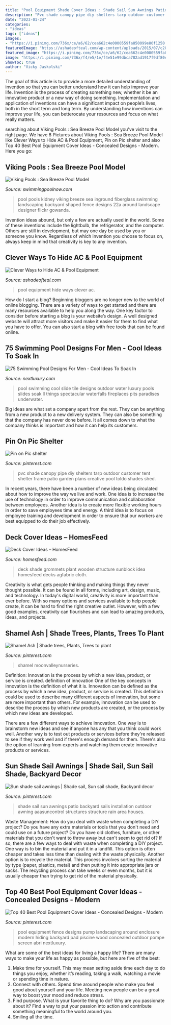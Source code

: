 ```yaml
---
title: "Pool Equipment Shade Cover Ideas : Shade Sail Sun Awnings Patio Backyard Sails Installation Outdoor Awning Aaasuncontrol Structures Structure Rain Area Houses"
description: "Pvc shade canopy pipe diy shelters tarp outdoor customer tent shelter frame patio garden plans creative pool toldo shades shed"
date: "2023-01-24"
categories:
- "ideas"
tags: ["ideas"]
images:
- "https://i.pinimg.com/736x/ce/a6/62/cea662c4e0000559fa850099e80f1250.jpg"
featuredImage: "https://ashadeofteal.com/wp-content/uploads/2015/07/c201b72a3553181a1d326525926f53b8.jpg"
featured_image: "https://i.pinimg.com/736x/ce/a6/62/cea662c4e0000559fa850099e80f1250.jpg"
image: "https://i.pinimg.com/736x/f4/e5/1e/f4e51e99dbca782ad1917f9df80e758b--shelters-pvc.jpg"
ShowToc: true
author: "Vicky Jaskolski"
---
```



The goal of this article is to provide a more detailed understanding of invention so that you can better understand how it can help improve your life.
Invention is the process of creating something new, whether it be an innovative product or a new way of doing something. Implementation and application of inventions can have a significant impact on people’s lives, both in the short term and long term. By understanding how inventions can improve your life, you can betterocate your resources and focus on what really matters.

	

		
searching about Viking Pools : Sea Breeze Pool Model you've visit to the right page. We have 8 Pictures about Viking Pools : Sea Breeze Pool Model like Clever Ways to Hide AC &amp; Pool Equipment, Pin on Pic shelter and also Top 40 Best Pool Equipment Cover Ideas - Concealed Designs - Modern. Here you go:
		
    
## Viking Pools : Sea Breeze Pool Model

<img loading=lazy src="https://www.swimmingpoolnow.com/images/pools/fg-seabreeze-2.jpg" onerror="this.onerror=null;this.src='https://tse3.mm.bing.net/th?id=OIP.RChMyf_2KqNmyVq45IYNLgHaE3&amp;pid=15.1';" alt="Viking Pools : Sea Breeze Pool Model">

_Source: swimmingpoolnow.com_

>pool pools kidney viking breeze sea inground fiberglass swimming landscaping backyard shaped fence designs 22a around landscape designer flickr gowanda. 

	

Invention ideas abound, but only a few are actually used in the world. Some of these inventions include the lightbulb, the refrigerator, and the computer. Others are still in development, but may one day be used by you or someone you know. Regardless of which invention you choose to focus on, always keep in mind that creativity is key to any invention.

    
## Clever Ways To Hide AC &amp; Pool Equipment

<img loading=lazy src="https://ashadeofteal.com/wp-content/uploads/2015/07/c201b72a3553181a1d326525926f53b8.jpg" onerror="this.onerror=null;this.src='https://tse2.mm.bing.net/th?id=OIP.3x2tNLNiRWXRkx_6D7eguQHaLH&amp;pid=15.1';" alt="Clever Ways to Hide AC &amp; Pool Equipment">

_Source: ashadeofteal.com_

>pool equipment hide ways clever ac. 

	

How do I start a blog?
Beginning bloggers are no longer new to the world of online blogging. There are a variety of ways to get started and there are many resources available to help you along the way. One key factor to consider before starting a blog is your website’s design. A well designed website will attract more visitors and make it easier for them to find what you have to offer. You can also start a blog with free tools that can be found online.

    
## 75 Swimming Pool Designs For Men - Cool Ideas To Soak In

<img loading=lazy src="http://nextluxury.com/wp-content/uploads/cool-blue-tile-home-swimming-pool-with-water-slide.jpg" onerror="this.onerror=null;this.src='https://tse4.mm.bing.net/th?id=OIP.8MfdG-borAoqF54G8AeT4QHaJ4&amp;pid=15.1';" alt="75 Swimming Pool Designs For Men - Cool Ideas To Soak In">

_Source: nextluxury.com_

>pool swimming cool slide tile designs outdoor water luxury pools slides soak ll things spectacular waterfalls fireplaces pits paradises underwater. 

	

Big ideas are what set a company apart from the rest. They can be anything from a new product to a new delivery system. They can also be something that the company has never done before. It all comes down to what the company thinks is important and how it can help its customers.

    
## Pin On Pic Shelter

<img loading=lazy src="https://i.pinimg.com/736x/f4/e5/1e/f4e51e99dbca782ad1917f9df80e758b--shelters-pvc.jpg" onerror="this.onerror=null;this.src='https://tse3.mm.bing.net/th?id=OIP.e-FnQdIk9opRXv1ZIIXBnwHaNK&amp;pid=15.1';" alt="Pin on Pic shelter">

_Source: pinterest.com_

>pvc shade canopy pipe diy shelters tarp outdoor customer tent shelter frame patio garden plans creative pool toldo shades shed. 

	

In recent years, there have been a number of new ideas being circulated about how to improve the way we live and work. One idea is to increase the use of technology in order to improve communication and collaboration between employees. Another idea is to create more flexible working hours in order to save employees time and energy. A third idea is to focus on employee training and development in order to ensure that our workers are best equipped to do their job effectively.

    
## Deck Cover Ideas – HomesFeed

<img loading=lazy src="https://homesfeed.com/wp-content/uploads/2015/08/Deck-cover-idea-with-wooden-ceiling-structure-for-deck.jpg" onerror="this.onerror=null;this.src='https://tse4.mm.bing.net/th?id=OIP.QOYVfvEHuuItVSMKhNG-awHaFj&amp;pid=15.1';" alt="Deck Cover Ideas – HomesFeed">

_Source: homesfeed.com_

>deck shade grommets plant wooden structure sunblock idea homesfeed decks agfabric cloth. 

	

Creativity is what gets people thinking and making things they never thought possible. It can be found in all forms, including art, design, music, and technology. In today's digital world, creativity is more important than ever before. With so many options and services available to help people create, it can be hard to find the right creative outlet. However, with a few good examples, creativity can flourishes and can lead to amazing products, ideas, and projects.

    
## Shamel Ash | Shade Trees, Plants, Trees To Plant

<img loading=lazy src="https://i.pinimg.com/736x/ce/a6/62/cea662c4e0000559fa850099e80f1250.jpg" onerror="this.onerror=null;this.src='https://tse4.mm.bing.net/th?id=OIP.xirHjUGWox7W3iS914exnAHaHa&amp;pid=15.1';" alt="Shamel Ash | Shade trees, Plants, Trees to plant">

_Source: pinterest.com_

>shamel moonvalleynurseries. 

	

Definition: Innovation is the process by which a new idea, product, or service is created.
definition of innovation
One of the key concepts in innovation is the definition of what it is. Innovation can be defined as the process by which a new idea, product, or service is created. This definition could be used to describe many different aspects of innovation, but some are more important than others. For example, innovation can be used to describe the process by which new products are created, or the process by which new ideas are developed.

There are a few different ways to achieve innovation. One way is to brainstorm new ideas and see if anyone has any that you think could work well. Another way is to test out products or services before they're released to see if they work well and if there's enough demand for them. There's also the option of learning from experts and watching them create innovative products or services.

    
## Sun Shade Sail Awnings | Shade Sail, Sun Sail Shade, Backyard Decor

<img loading=lazy src="https://i.pinimg.com/736x/33/be/d2/33bed2c34d392d4099eceb753ecfe329.jpg" onerror="this.onerror=null;this.src='https://tse2.mm.bing.net/th?id=OIP.pWl0x2s_R8Af5CoQSUn0vwHaFj&amp;pid=15.1';" alt="Sun shade sail awnings | Shade sail, Sun sail shade, Backyard decor">

_Source: pinterest.com_

>shade sail sun awnings patio backyard sails installation outdoor awning aaasuncontrol structures structure rain area houses. 

	

Waste Management: How do you deal with waste when completing a DIY project?
Do you have any extra materials or tools that you don't need and could use on a future project? Do you have old clothes, furniture, or other materials that you don't want to throw away but can't seem to get rid of? If so, there are a few ways to deal with waste when completing a DIY project. 
One way is to bin the material and put it in a landfill. This option is often cheaper and takes less time than dealing with the waste physically. Another option is to recycle the material. This process involves sorting the material by type (paper, plastics, metal) and then putting it into appropriate jars or sacks. The recycling process can take weeks or even months, but it is usually cheaper than trying to get rid of the material physically.

    
## Top 40 Best Pool Equipment Cover Ideas - Concealed Designs - Modern

<img loading=lazy src="https://i.pinimg.com/originals/81/ff/f1/81fff14cd9d5e16c2386091cb6604f5f.jpg" onerror="this.onerror=null;this.src='https://tse2.mm.bing.net/th?id=OIP.UFoXiynLpFE0IRZ6GokQ6gAAAA&amp;pid=15.1';" alt="Top 40 Best Pool Equipment Cover Ideas - Concealed Designs - Modern">

_Source: pinterest.com_

>pool equipment fence designs pump landscaping around enclosure modern hiding backyard pad piscine wood concealed outdoor pompe screen abri nextluxury. 

	

What are some of the best ideas for living a happy life?
There are many ways to make your life as happy as possible, but here are five of the best: 
1. Make time for yourself. This may mean setting aside time each day to do things you enjoy, whether it’s reading, taking a walk, watching a movie or spending time in nature. 
2. Connect with others. Spend time around people who make you feel good about yourself and your life. Meeting new people can be a great way to boost your mood and reduce stress. 
3. Find purpose. What is your favorite thing to do? Why are you passionate about it? Find a way to put your passion into action and contribute something meaningful to the world around you. 
4. Smiling all the time.


